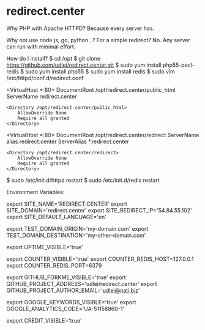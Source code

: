 redirect.center
===============
Why PHP with Apache HTTPD?
Because every server has.

Why not use node.js, go, python...?
For a simple redirect? No. Any server can run with minimal effort.

How do I install?
$ cd /opt
$ git clone https://github.com/udlei/redirect.center.git
$ sudo yum install php55-pecl-redis
$ sudo yum install php55
$ sudo yum install redis
$ sudo vim /etc/httpd/conf.d/redirect.conf

<VirtualHost *:80>
    DocumentRoot /opt/redirect.center/public_html
    ServerName redirect.center

    <Directory /opt/redirect.center/public_html>
        AllowOverride None
        Require all granted
    </Directory>
</VirtualHost>

<VirtualHost *:80>
    DocumentRoot /opt/redirect.center/redirect
    ServerName alias.redirect.center
    ServerAlias *.redirect.center

    <Directory /opt/redirect.center/redirect>
        AllowOverride None
        Require all granted
    </Directory>
</VirtualHost>

$ sudo /etc/init.d/httpd restart
$ sudo /etc/init.d/redis restart

Environment Variables:

export SITE_NAME='REDIRECT.CENTER'
export SITE_DOMAIN='redirect.center'
export SITE_REDIRECT_IP='54.84.55.102'
export SITE_DEFAULT_LANGUAGE='en'

export TEST_DOMAIN_ORIGIN='my-domain.com'
export TEST_DOMAIN_DESTINATION='my-other-domain.com'

export UPTIME_VISIBLE='true'

export COUNTER_VISIBLE='true'
export COUNTER_REDIS_HOST=127.0.0.1
export COUNTER_REDIS_PORT=6379

export GITHUB_FORKME_VISIBLE='true'
export GITHUB_PROJECT_ADDRESS='udlei/redirect.center'
export GITHUB_PROJECT_AUTHOR_EMAIL='udlei@nati.biz'

export GOOGLE_KEYWORDS_VISIBLE='true'
export GOOGLE_ANALYTICS_CODE='UA-51158860-1'

export CREDIT_VISIBLE='true'